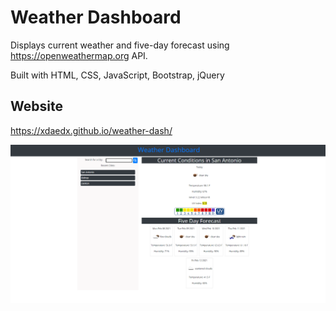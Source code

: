 # Weather Dashboard

Displays current weather and five-day forecast using https://openweathermap.org API.

Built with HTML, CSS, JavaScript, Bootstrap, jQuery

## Website

https://xdaedx.github.io/weather-dash/

![image](https://github.com/xdaedx/weather-dash/blob/main/assets/images/Capture.PNG)
